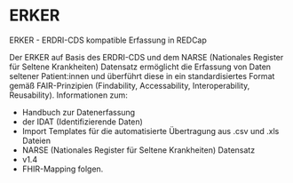 # ERKER
ERKER - ERDRI-CDS kompatible Erfassung in REDCap

Der ERKER auf Basis des ERDRI-CDS und dem NARSE (Nationales Register für Seltene Krankheiten) Datensatz ermöglicht die Erfassung von Daten seltener Patient:innen und überführt diese in ein standardisiertes Format gemäß FAIR-Prinzipien (Findability, Accessability, Interoperability, Reusability). 
Informationen zum:
- Handbuch zur Datenerfassung
- der IDAT (Identifizierende Daten)
- Import Templates für die automatisierte Übertragung aus .csv und .xls Dateien
- NARSE (Nationales Register für Seltene Krankheiten) Datensatz
- v1.4 
- FHIR-Mapping
folgen. 


